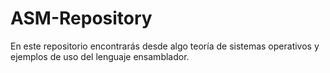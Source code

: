 # ASM-Repository

En este repositorio encontrarás desde algo teoría de sistemas operativos y ejemplos de uso del lenguaje ensamblador.
